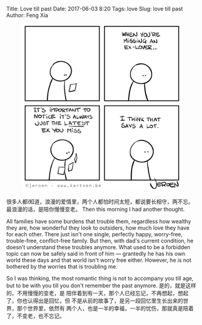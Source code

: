 Title: Love till past
Date: 2017-06-03 8:20
Tags: love
Slug: love till past
Author: Feng Xia

<figure class="col l6 m6 s12">
  <img src="/images/funny/pastlove.jpg"/>
</figure>

很多人都i知道，浪漫的爱情里，两个人都怕时间太短，都说要长相守，两不忘。
最浪漫的话，是陪你慢慢变老。 Then this morning I had another
thought. 

All families have some burdens that trouble them, regardless how
wealthy they are, how wonderful they look to outsiders, how much love
they have for each other. There just
isn't one single, perfectly happy, worry-free, trouble-free,
conflict-free family. But then, with dad's current condition, he
doesn't understand these troubles anymore. What used to be a
forbidden topic can now be safely said in front of him &mdash;
grantedly he has his own world these days and that world isn't worry
free either. However, he is not bothered by the worries that is
troubling me.

So I was thinking, the most romantic thing is not to accompany you
till age, but <span class="myhighlight">to be with you till you don't
remember the past anymore.</span> 是的，就是这样的，不用慢慢的变老，是
陪伴着到有一天，那个人已经忘记，不再想起，想起了，你也认得出是回忆，但
不是从前的故事了，是另一段回忆里生长出来的世界，那个世界里，依然有
两个人，也是一半的幸福，一半的忧伤，那就真是陪着了，不变老，也不忘记。
